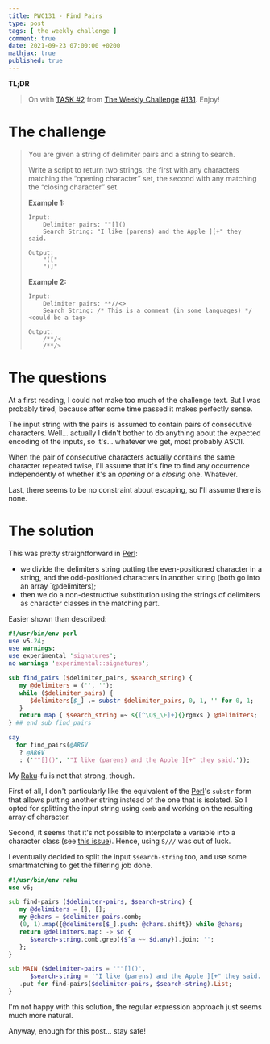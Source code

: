 ```yaml
---
title: PWC131 - Find Pairs
type: post
tags: [ the weekly challenge ]
comment: true
date: 2021-09-23 07:00:00 +0200
mathjax: true
published: true
---
```


**TL;DR**

> On with [TASK #2][] from [The Weekly Challenge][] [#131][].
> Enjoy!

# The challenge


> You are given a string of delimiter pairs and a string to search.
>
> Write a script to return two strings, the first with any characters
> matching the “opening character” set, the second with any matching the
> “closing character” set.
>
> **Example 1:**
>
>     Input:
>         Delimiter pairs: ""[]()
>         Search String: "I like (parens) and the Apple ][+" they said.
>     
>     Output:
>         "(["
>         ")]"
>
> **Example 2:**
>
>     Input:
>         Delimiter pairs: **//<>
>         Search String: /* This is a comment (in some languages) */ <could be a tag>
>     
>     Output:
>         /**/<
>         /**/>


# The questions

At a first reading, I could not make too much of the challenge text. But
I was probably tired, because after some time passed it makes perfectly
sense.

The input string with the pairs is assumed to contain pairs of consecutive
characters. Well... actually I didn't bother to do anything about the
expected encoding of the inputs, so it's... whatever we get, most
probably ASCII.

When the pair of consecutive characters actually contains the same
character repeated twise, I'll assume that it's fine to find any
occurrence independently of whether it's an *opening* or a *closing*
one. Whatever.

Last, there seems to be no constraint about escaping, so I'll assume
there is none.


# The solution

This was pretty straightforward in [Perl][]:

- we divide the delimiters string putting the even-positioned character
  in a string, and the odd-positioned characters in another string (both
  go into an array `@delimiters);
- then we do a non-destructive substitution using the strings of
  delimiters as character classes in the matching part.

Easier shown than described:

```perl
#!/usr/bin/env perl
use v5.24;
use warnings;
use experimental 'signatures';
no warnings 'experimental::signatures';

sub find_pairs ($delimiter_pairs, $search_string) {
   my @delimiters = ('', '');
   while ($delimiter_pairs) {
      $delimiters[$_] .= substr $delimiter_pairs, 0, 1, '' for 0, 1;
   }
   return map { $search_string =~ s{[^\Q$_\E]+}{}rgmxs } @delimiters;
} ## end sub find_pairs

say
  for find_pairs(@ARGV
   ? @ARGV
   : ('""[]()', '"I like (parens) and the Apple ][+" they said.'));
```

My [Raku][]-fu is not that strong, though.

First of all, I don't particularly like the equivalent of the [Perl][]'s
`substr` form that allows putting another string instead of the one that
is isolated. So I opted for splitting the input string using `comb` and
working on the resulting array of character.

Second, it seems that it's not possible to interpolate a variable into a
character class (see [this issue][]). Hence, using `S///` was out of
luck.

I eventually decided to split the input `$search-string` too, and use
some smartmatching to get the filtering job done.

```raku
#!/usr/bin/env raku
use v6;

sub find-pairs ($delimiter-pairs, $search-string) {
   my @delimiters = [], [];
   my @chars = $delimiter-pairs.comb;
   (0, 1).map({@delimiters[$_].push: @chars.shift}) while @chars;
   return @delimiters.map: -> $d {
      $search-string.comb.grep({$^a ~~ $d.any}).join: '';
   };
}

sub MAIN ($delimiter-pairs = '""[]()',
      $search-string = '"I like (parens) and the Apple ][+" they said.') {
   .put for find-pairs($delimiter-pairs, $search-string).List;
}
```

I'm not happy with this solution, the regular expression approach just
seems much more natural.

Anyway, enough for this post... stay safe!

[The Weekly Challenge]: https://theweeklychallenge.org/
[#131]: https://theweeklychallenge.org/blog/perl-weekly-challenge-131/
[TASK #2]: https://theweeklychallenge.org/blog/perl-weekly-challenge-131/#TASK2
[Perl]: https://www.perl.org/
[Raku]: https://raku.org/
[this issue]: https://github.com/Raku/problem-solving/issues/97
